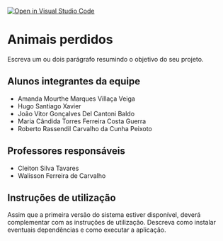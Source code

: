 [![Open in Visual Studio Code](https://classroom.github.com/assets/open-in-vscode-c66648af7eb3fe8bc4f294546bfd86ef473780cde1dea487d3c4ff354943c9ae.svg)](https://classroom.github.com/online_ide?assignment_repo_id=7576222&assignment_repo_type=AssignmentRepo)
# Animais perdidos
Escreva um ou dois  parágrafo resumindo o objetivo do seu projeto.

## Alunos integrantes da equipe

* Amanda Mourthe Marques Villaça Veiga
* Hugo Santiago Xavier
* João Vitor Gonçalves Del Cantoni Baldo
* Maria Cândida Torres Ferreira Costa Guerra
* Roberto Rassendil Carvalho da Cunha Peixoto

## Professores responsáveis

* Cleiton Silva Tavares
* Walisson Ferreira de Carvalho

## Instruções de utilização

Assim que a primeira versão do sistema estiver disponível, deverá complementar com as instruções de utilização. Descreva como instalar eventuais dependências e como executar a aplicação.
